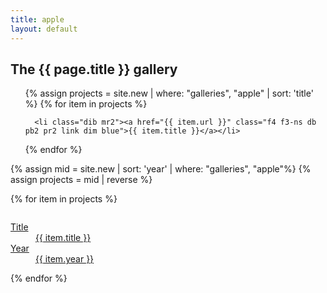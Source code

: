 ```yaml
---
title: apple
layout: default
---
```

<h2>The {{ page.title }} gallery</h2>


<ul class="list pl0 lh">

  {% assign projects = site.new | where: "galleries", "apple" | sort: 'title' %}
  {% for item in projects %}

      <li class="dib mr2"><a href="{{ item.url }}" class="f4 f3-ns db pb2 pr2 link dim blue">{{ item.title }}</a></li>

  {% endfor %}
</ul>

<div class="cf pv2 w-80 center">

{% assign mid = site.new | sort: 'year' | where: "galleries", "apple"%}
{% assign projects = mid | reverse %}

<!-- sorts work dates into reverse order so most recent appears first -->

  {% for item in projects %}

  <div class="fl w-50 w-third-m w-20-l pv2 pr4 ">
  <a href="{{ item.url }}" class="db link dim tl">
    <div class="aspect-ratio aspect-ratio--1x1 bg-white">
      <!-- <img src="works/{{ item.thumb }}"  class="aspect-ratio--object"> -->
      <img style="background-image:url(works/{{ item.thumb }});"
        class="db bg-center cover aspect-ratio--object" />
    </div>
      <dl class="mt2 f6 lh-copy">
        <dt class="clip">Title</dt>
        <dd class="ml0 black truncate w-100">{{ item.title }}</dd>
        <dt class="clip">Year</dt>
        <dd class="ml0 gray truncate w-100">{{ item.year }}</dd>
      </dl>
  </a>
</div>
  {% endfor %}

</div>
